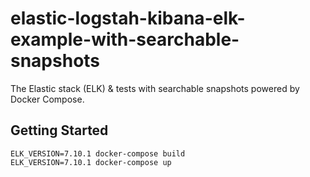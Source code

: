 # elastic-logstah-kibana-elk-example-with-searchable-snapshots
The Elastic stack (ELK) &amp; tests with searchable snapshots powered by Docker Compose.

## Getting Started
```
ELK_VERSION=7.10.1 docker-compose build
ELK_VERSION=7.10.1 docker-compose up
```

